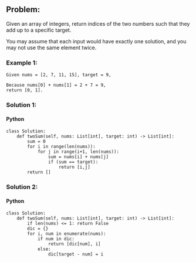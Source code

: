 ## Problem:

Given an array of integers, return indices of the two numbers such that they add up to a specific target.

You may assume that each input would have exactly one solution, and you may not use the same element twice.

### Example 1:

```
Given nums = [2, 7, 11, 15], target = 9,

Because nums[0] + nums[1] = 2 + 7 = 9,
return [0, 1].

```

### Solution 1:

#### Python

```
class Solution:
    def twoSum(self, nums: List[int], target: int) -> List[int]:
        sum = 0
        for i in range(len(nums)):
            for j in range(i+1, len(nums)):
                sum = nums[i] + nums[j]
                if (sum == target):
                    return [i,j]
        return []
```

### Solution 2:

#### Python

```
class Solution:
    def twoSum(self, nums: List[int], target: int) -> List[int]:
        if len(nums) <= 1: return False
        dic = {}
        for i, num in enumerate(nums):
            if num in dic:
                return [dic[num], i]
            else:
                dic[target - num] = i
```
